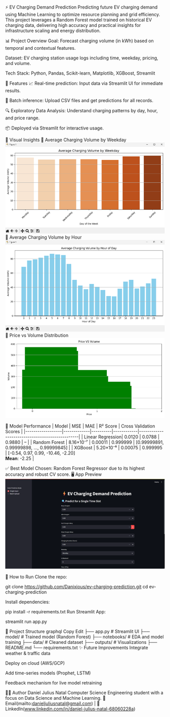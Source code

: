 ⚡ EV Charging Demand Prediction
Predicting future EV charging demand using Machine Learning to optimize resource planning and grid efficiency. This project leverages a Random Forest model trained on historical EV charging data, delivering high accuracy and practical insights for infrastructure scaling and energy distribution.

📊 Project Overview
Goal: Forecast charging volume (in kWh) based on temporal and contextual features.

Dataset: EV charging station usage logs including time, weekday, pricing, and volume.

Tech Stack: Python, Pandas, Scikit-learn, Matplotlib, XGBoost, Streamlit

🚀 Features
📈 Real-time prediction: Input data via Streamlit UI for immediate results.

🧾 Batch inference: Upload CSV files and get predictions for all records.

🔍 Exploratory Data Analysis: Understand charging patterns by day, hour, and price range.

📦 Deployed via Streamlit for interactive usage.

📌 Visual Insights
🔹 Average Charging Volume by Weekday
<img src="https://github.com/Danixious/ev-charging-prediction/blob/main/outputs/AVGChargingVolumebyweekday.png" width="600"/>
🔹 Average Charging Volume by Hour
<img src="https://github.com/Danixious/ev-charging-prediction/blob/main/outputs/AVGChargingVolumebyhourofday.png" width="600"/>
🔹 Price vs Volume Distribution
<img src="https://github.com/Danixious/ev-charging-prediction/blob/main/outputs/PriceVSVolume.png" width="600"/>


🧠 Model Performance
| Model             | MSE         | MAE      | R² Score   | Cross Validation Scores                        |
|------------------|-------------|----------|------------|------------------------------------------------|
| Linear Regression| 0.0120      | 0.0788   | 0.9880     | –                                              |
| Random Forest    | 8.16×10⁻⁷   | 0.00011  | 0.999999   | [0.99999891, 0.99999898, ..., 0.99999845]      |
| XGBoost          | 5.20×10⁻⁶   | 0.00075  | 0.999995   | [-0.54, 0.97, 0.99, -10.46, -2.20] <br>**Mean**: -2.25 |


✅ Best Model Chosen: Random Forest Regressor due to its highest accuracy and robust CV score.
🖥️ App Preview
<img src="https://github.com/Danixious/ev-charging-prediction/blob/main/outputs/AppPreview.png" width="700"/>

🧪 How to Run
Clone the repo:

git clone https://github.com/Danixious/ev-charging-prediction.git
cd ev-charging-prediction

Install dependencies:

pip install -r requirements.txt
Run Streamlit App:

streamlit run app.py


📁 Project Structure
graphql
Copy
Edit
├── app.py                   # Streamlit UI
├── model/                   # Trained model (Random Forest)
├── notebooks/               # EDA and model training
├── data/                    # Cleaned dataset
├── outputs/                 # Visualizations
├── README.md
└── requirements.txt
✨ Future Improvements
Integrate weather & traffic data

Deploy on cloud (AWS/GCP)

Add time-series models (Prophet, LSTM)

Feedback mechanism for live model retraining

🙋‍♂️ Author
Daniel Julius Natal
Computer Science Engineering student with a focus on Data Science and Machine Learning.
📧 Email(mailto:danieljuliusnatal@gmail.com) | 💼 LinkedIn(www.linkedin.com/in/daniel-julius-natal-68060228a)

